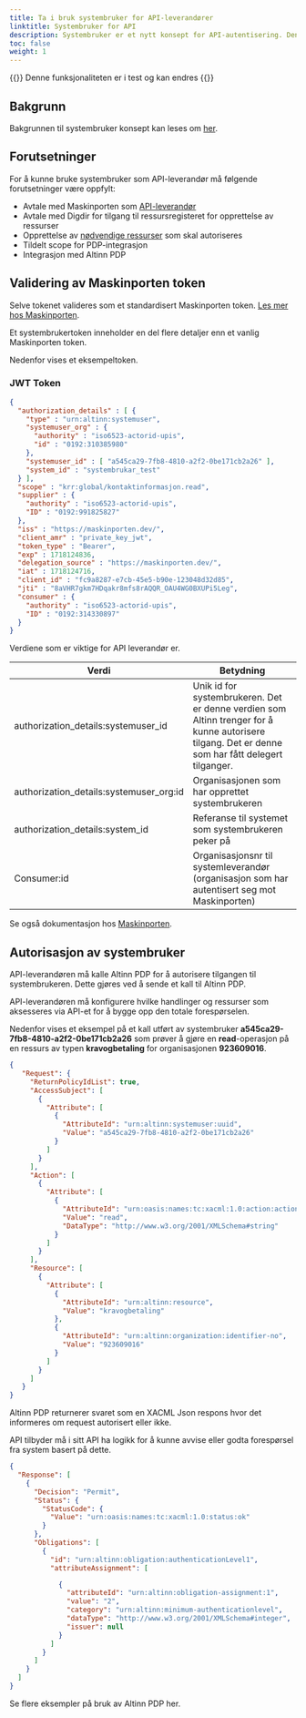 ```yaml
---
title: Ta i bruk systembruker for API-leverandører
linktitle: Systembruker for API
description: Systembruker er et nytt konsept for API-autentisering. Denne guiden beskriver hvordan API-leverandører kan beskytte sine API-er med dette konseptet.
toc: false
weight: 1
---
```


{{<notice warning>}}
 Denne funksjonaliteten er i test og kan endres
{{</notice>}}

## Bakgrunn

Bakgrunnen til systembruker konsept kan leses om [her](../../what-do-you-get/systemuser/).

## Forutsetninger

For å kunne bruke systembruker som API-leverandør må følgende forutsetninger være oppfylt:

- Avtale med Maskinporten som [API-leverandør](https://docs.digdir.no/docs/Maskinporten/maskinporten_guide_apitilbyder)
- Avtale med Digdir for tilgang til ressursregisteret for opprettelse av ressurser
- Opprettelse av [nødvendige ressurser](/authorization/guides/create-resource-resource-admin/) som skal autoriseres
- Tildelt scope for PDP-integrasjon
- Integrasjon med Altinn PDP

## Validering av Maskinporten token

Selve tokenet valideres som et standardisert Maskinporten token. [Les mer hos Maskinporten](https://docs.digdir.no/docs/Maskinporten/maskinporten_guide_apitilbyder).

Et systembrukertoken inneholder en del flere detaljer enn et vanlig Maskinporten token. 

Nedenfor vises et eksempeltoken.

### JWT Token

```json
{
  "authorization_details" : [ {
    "type" : "urn:altinn:systemuser",
    "systemuser_org" : {
      "authority" : "iso6523-actorid-upis",
      "id" : "0192:310385980"
    },
    "systemuser_id" : [ "a545ca29-7fb8-4810-a2f2-0be171cb2a26" ],
    "system_id" : "systembrukar_test"
  } ],
  "scope" : "krr:global/kontaktinformasjon.read",
  "supplier" : {
    "authority" : "iso6523-actorid-upis",
    "ID" : "0192:991825827"
  },
  "iss" : "https://maskinporten.dev/",
  "client_amr" : "private_key_jwt",
  "token_type" : "Bearer",
  "exp" : 1718124836,
  "delegation_source" : "https://maskinporten.dev/",
  "iat" : 1718124716,
  "client_id" : "fc9a8287-e7cb-45e5-b90e-123048d32d85",
  "jti" : "8aVHR7gkm7HDqakr8mfs8rAQQR_OAU4WG0BXUPi5Leg",
  "consumer" : {
    "authority" : "iso6523-actorid-upis",
    "ID" : "0192:314330897"
  }
}

```

Verdiene som er viktige for API leverandør er.


| Verdi  | Betydning |
|----|-----|
|authorization_details:systemuser_id| Unik id for systembrukeren. Det er denne verdien som Altinn trenger for å kunne autorisere tilgang. Det er denne som har fått delegert tilganger. |
|authorization_details:systemuser_org:id | Organisasjonen som har opprettet systembrukeren |
|authorization_details:system_id |  Referanse til systemet som systembrukeren peker på |
|Consumer:id | Organisasjonsnr til systemleverandør (organisasjon som har autentisert seg mot Maskinporten) |    




Se også dokumentasjon hos [Maskinporten](https://docs.digdir.no/docs/Maskinporten/maskinporten_func_systembruker). 

## Autorisasjon av systembruker

API-leverandøren må kalle Altinn PDP for å autorisere tilgangen til systembrukeren. Dette gjøres ved å sende et kall til Altinn PDP.

API-leverandøren må konfigurere hvilke handlinger og ressurser som aksesseres via API-et for å bygge opp den totale forespørselen.

Nedenfor vises et eksempel på et kall utført av systembruker **a545ca29-7fb8-4810-a2f2-0be171cb2a26** som prøver å gjøre en **read**-operasjon 
på en ressurs av typen **kravogbetaling** for organisasjonen **923609016**.


```json
{
   "Request": {
     "ReturnPolicyIdList": true,
     "AccessSubject": [
       {
         "Attribute": [
           {
             "AttributeId": "urn:altinn:systemuser:uuid",
             "Value": "a545ca29-7fb8-4810-a2f2-0be171cb2a26"
           }
         ]
       }
     ],
     "Action": [
       {
         "Attribute": [
           {
             "AttributeId": "urn:oasis:names:tc:xacml:1.0:action:action-id",
             "Value": "read",
             "DataType": "http://www.w3.org/2001/XMLSchema#string"
           }
         ]
       }
     ],
     "Resource": [
       {
         "Attribute": [
           {
             "AttributeId": "urn:altinn:resource",
             "Value": "kravogbetaling"
           },
           {
             "AttributeId": "urn:altinn:organization:identifier-no",
             "Value": "923609016"
           }
         ]
       }
     ]
   }
}

```

Altinn PDP returnerer svaret som en XACML Json respons hvor det informeres om request autorisert eller ikke. 

API tilbyder må i sitt API ha logikk for å kunne avvise eller godta forespørsel fra system basert på dette. 


```json
{
  "Response": [
    {
      "Decision": "Permit",
      "Status": {
        "StatusCode": {
          "Value": "urn:oasis:names:tc:xacml:1.0:status:ok"
        }
      },
      "Obligations": [
        {
          "id": "urn:altinn:obligation:authenticationLevel1",
          "attributeAssignment": [

            {
              "attributeId": "urn:altinn:obligation-assignment:1",
              "value": "2",
              "category": "urn:altinn:minimum-authenticationlevel",
              "dataType": "http://www.w3.org/2001/XMLSchema#integer",
              "issuer": null
            }
          ]
        }
      ]
    }
  ]
}
```


Se flere eksempler på bruk av Altinn PDP her. 